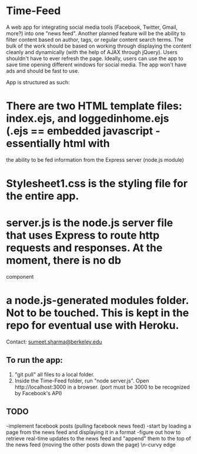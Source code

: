 Time-Feed
=========

A web app for integrating social media tools (Facebook, Twitter, Gmail, more?) into one "news feed". Another planned feature
will be the ability to filter content based on author, tags, or regular content search terms. The bulk of the work should be
based on working through displaying the content cleanly and dynamically (with the help of AJAX through jQuery). Users shouldn't 
have to ever refresh the page. Ideally, users can use the app to save time opening different windows for social media. The app
won't have ads and should be fast to use.

App is structured as such:

  # There are two HTML template files: index.ejs, and loggedinhome.ejs (.ejs == embedded javascript - essentially html with
the ability to be fed information from the Express server (node.js module)

  # Stylesheet1.css is the styling file for the entire app.

  # server.js is the node.js server file that uses Express to route http requests and responses. At the moment, there is no db 
component

  # a node.js-generated modules folder. Not to be touched. This is kept in the repo for eventual use with Heroku.
  
Contact: sumeet.sharma@berkeley.edu

## To run the app:
1. "git pull" all files to a local folder.
2. Inside the Time-Feed folder, run "node server.js". Open http://localhost:3000 in a browser. (port must be 3000 to be recognized
by Facebook's API)

## TODO
-implement facebook posts (pulling facebook news feed)
  -start by loading a page from the news feed and displaying it in a format
  -figure out how to retrieve real-time updates to the news feed and "append" them to the top of the news feed (moving the other posts down the page)
\n-curvy edge